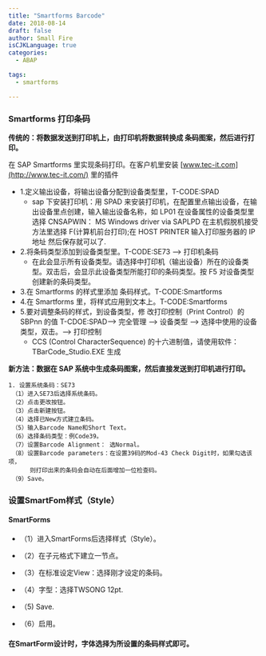 ```yaml
---
title: "Smartforms Barcode"
date: 2018-08-14
draft: false
author: Small Fire
isCJKLanguage: true
categories: 
  - ABAP

tags: 
  - smartforms

---
```


### Smartforms 打印条码

**传统的：将数据发送到打印机上，由打印机将数据转换成 条码图案，然后进行打印。**

在 SAP Smartforms 里实现条码打印。在客户机里安装 [www.tec-it.com](http://www.tec-it.com/) 里的插件

- 1.定义输出设备，将输出设备分配到设备类型里，T-CODE:SPAD
  - sap 下安装打印机：用 SPAD 来安装打印机，在配置里点输出设备，在输出设备里点创建，输入输出设备名称，如 LP01
    在设备属性的设备类型里选择 CNSAPWIN： MS Windows driver via SAPLPD
    在主机假脱机接受方法里选择 F(计算机前台打印);在 HOST PRINTER 输入打印服务器的 IP 地址
    然后保存就可以了.
- 2.将条码类型添加到设备类型里。T-CODE:SE73 --> 打印机条码
  - 在此会显示所有设备类型。请选择中打印机（输出设备）所在的设备类型。双击后，会显示此设备类型所能打印的条码类型。按 F5 对设备类型创建新的条码类型。
- 3.在 Smartforms 的样式里添加 条码样式。T-CODE:Smartforms
- 4.在 Smartforms 里，将样式应用到文本上。T-CODE:Smartforms
- 5.要对调整条码的样式，到设备类型，修 改打印控制（Print Control）的 SBPnn 的值 T-CDOE:SPAD--> 完全管理 --> 设备类型 --> 选择中使用的设备类型，双击。--> 打印控制
  - CCS (Control CharacterSequence) 的十六进制值，请使用软件：TBarCode_Studio.EXE 生成

**新方法：数据在 SAP 系统中生成条码图案，然后直接发送到打印机进行打印。**

```JS
1. 设置系统条码：SE73
 （1）进入SE73后选择系统条码。
 （2）点击更改按钮。
 （3）点击新建按钮。
 （4）选择已New方式建立条码。
 （5）输入Barcode Name和Short Text。
 （6）选择条码类型：例Code39。
 （7）设置Barcode Alignment： 选Normal。
 （8）设置Barcode parameters：在设置39码的Mod-43 Check Digit时，如果勾选该项，
      则打印出来的条码会自动在后面增加一位检查码。
 （9）Save。
```

### 设置SmartFom样式（Style）

#### SmartForms

- （1）进入SmartForms后选择样式（Style）。

- （2）在子元格式下建立一节点。

- （3）在标准设定View：选择刚才设定的条码。

- （4）字型：选择TWSONG  12pt.

- （5)  Save.

- （6）启用。

#### 在SmartForm设计时，字体选择为所设置的条码样式即可。

